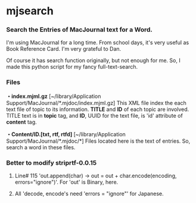 # mjsearch
### Search the Entries of MacJournal text for a Word.

I'm using MacJournal for a long time. From school days, it's very useful as Book Reference Card. I'm very grateful to Dan.

Of course it has search function originally, but not enough for me. So, I made this python script for my fancy full-text-search.

### Files 
**・index.mjml.gz**
[~/library/Application Support/MacJournal/*.mjdoc/index.mjml.gz]
This XML file index the each text file of topic to its information. **TITLE** and **ID** of each topic are involved. TITLE text is in **topic** tag, and **ID**, UUID for the text file, is 'id' attribute of **content** tag. 

**・Content/ID.[txt, rtf, rtfd]**
[~/library/Application Support/MacJournal/\*.mjdoc/\*]
Files located here is the text of entries. So, search a word in these files.

### Better to modify striprtf-0.0.15
1. Line# 115 'out.append(char) → out = out + char.encode(encoding, errors="ignore")'. For 'out' is Binary, here.

2. All 'decode, encode's need 'errors = "ignore"' for Japanese.
